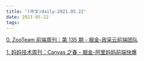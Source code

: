 ```yaml
---
title: '(中文)daily-2021.05.22'
date: 2021-05-22
tags:
---
```


[0. ZooTeam 前端周刊｜第 135 期 - 掘金-政采云前端团队](https://juejin.cn/post/6965090721896333348)

[1. 妈妈技术周刊：Canvas 之春 - 掘金-阿里妈妈前端快爆](https://juejin.cn/post/6964928128397344775)